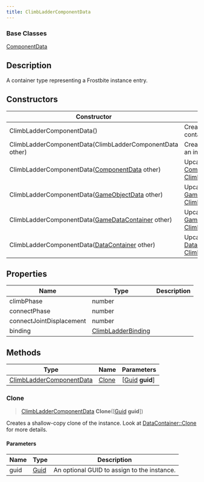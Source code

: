```yaml
---
title: ClimbLadderComponentData
---
```

### Base Classes

[ComponentData](/vext/ref/fb/componentdata/)

## Description

A container type representing a Frostbite instance entry.

## Constructors

| Constructor                                                                         | Description                                                                                                                             |
| ----------------------------------------------------------------------------------- | --------------------------------------------------------------------------------------------------------------------------------------- |
| ClimbLadderComponentData()                                                          | Create a new instance of this container type.                                                                                           |
| ClimbLadderComponentData(ClimbLadderComponentData other)                            | Create a reference copy of an instance of the same type.                                                                                |
| ClimbLadderComponentData([ComponentData](/vext/ref/fb/componentdata/) other)                      | Upcast an instance of type [ComponentData](/vext/ref/fb/componentdata/) to [ClimbLadderComponentData](/vext/ref/fb/climbladdercomponentdata/).                      |
| ClimbLadderComponentData([GameObjectData](/vext/ref/fb/gameobjectdata/) other)                    | Upcast an instance of type [GameObjectData](/vext/ref/fb/gameobjectdata/) to [ClimbLadderComponentData](/vext/ref/fb/climbladdercomponentdata/).                    |
| ClimbLadderComponentData([GameDataContainer](/vext/ref/fb/gamedatacontainer/) other)              | Upcast an instance of type [GameDataContainer](/vext/ref/fb/gamedatacontainer/) to [ClimbLadderComponentData](/vext/ref/fb/climbladdercomponentdata/).              |
| ClimbLadderComponentData([DataContainer](/vext/ref/shared/class/datacontainer) other) | Upcast an instance of type [DataContainer](/vext/ref/shared/class/datacontainer) to [ClimbLadderComponentData](/vext/ref/fb/climbladdercomponentdata/). |

## Properties

| Name                     | Type                                     | Description |
| ------------------------ | ---------------------------------------- | ----------- |
| climbPhase               | number                                   |             |
| connectPhase             | number                                   |             |
| connectJointDisplacement | number                                   |             |
| binding                  | [ClimbLadderBinding](/vext/ref/fb/climbladderbinding/) |             |

## Methods

| Type                                                 | Name            | Parameters                                     |
| ---------------------------------------------------- | --------------- | ---------------------------------------------- |
| [ClimbLadderComponentData](/vext/ref/fb/climbladdercomponentdata/) | [Clone](#clone) | \[[Guid](/vext/ref/shared/class/guid) **guid**\] |

### Clone

> [ClimbLadderComponentData](/vext/ref/fb/climbladdercomponentdata/) **Clone**(\[[Guid](/vext/ref/shared/class/guid) **guid**\])

Creates a shallow-copy clone of the instance. Look at [DataContainer::Clone](/vext/ref/shared/class/datacontainer#clone) for more details.

#### Parameters

| Name | Type         | Description                                 |
| ---- | ------------ | ------------------------------------------- |
| guid | [Guid](/vext/ref/shared/class/guid/) | An optional GUID to assign to the instance. |
